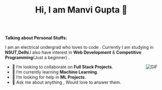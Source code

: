 <h1 align="center" > Hi, I am Manvi Gupta 👋</h1>

<br/>
<br/>

**Talking about Personal Stuffs:**

I am an electrical undergrad who loves to code . Currently I am studying in __NSUT,Delhi__.I also have interest in __Web Development__  &  __Competitive Programming__(Just a beginner) .

<img align="right" alt="GIF" src="https://media.giphy.com/media/3oKIPnAiaMCws8nOsE/giphy.gif" />

- 👯 I’m looking to collaborate on __Full Stack Projects__.
- 🌱 I’m currently learning __Machine Learning__.
- 🤔 I’m looking for help in __ML Projects__.
- 💬 Ask me about anything , Would love to answer them.







